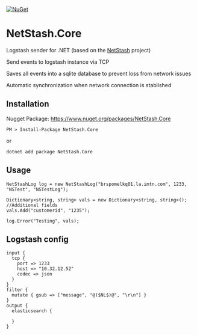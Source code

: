 [![NuGet](https://img.shields.io/nuget/v/NetStash.Core.svg)](https://www.nuget.org/packages/NetStash.Core/)

# NetStash.Core
Logstash sender for .NET (based on the [NetStash](https://github.com/iquirino/NetStash) project)

Send events to logstash instance via TCP

Saves all events into a sqlite database to prevent loss from network issues

Automatic synchronization when network connection is stablished

## Installation

Nugget Package: https://www.nuget.org/packages/NetStash.Core

```
PM > Install-Package NetStash.Core
```
or
```
dotnet add package NetStash.Core
```

## Usage

```
NetStashLog log = new NetStashLog("brspomelkq01.la.imtn.com", 1233, "NSTest", "NSTestLog");

Dictionary<string, string> vals = new Dictionary<string, string>();
//Additional fields
vals.Add("customerid", "1235");

log.Error("Testing", vals);
```

## Logstash config

```
input {
  tcp {
    port => 1233
    host => "10.32.12.52"
    codec => json
  }
}
filter {
  mutate { gsub => ["message", "@($NL$)@", "\r\n"] }
}
output {
  elasticsearch {

  }
}

```